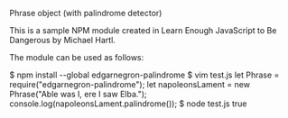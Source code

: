 Phrase object (with palindrome detector)

This is a sample NPM module created in Learn Enough JavaScript to Be Dangerous by Michael Hartl.

The module can be used as follows:

$ npm install --global edgarnegron-palindrome
$ vim test.js
let Phrase = require("edgarnegron-palindrome");
let napoleonsLament = new Phrase("Able was I, ere I saw Elba.");
console.log(napoleonsLament.palindrome());
$ node test.js
true
